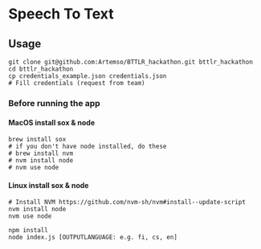 # Speech To Text


## Usage
```
git clone git@github.com:Artemso/BTTLR_hackathon.git bttlr_hackathon
cd bttlr_hackathon
cp credentials_example.json credentials.json
# Fill credentials (request from team)
```

### Before running the app

#### MacOS install sox & node
```
brew install sox
# if you don't have node installed, do these
# brew install nvm
# nvm install node
# nvm use node
```

#### Linux install sox & node
```
# Install NVM https://github.com/nvm-sh/nvm#install--update-script
nvm install node
nvm use node
```

```
npm install
node index.js [OUTPUTLANGUAGE: e.g. fi, cs, en]
```
